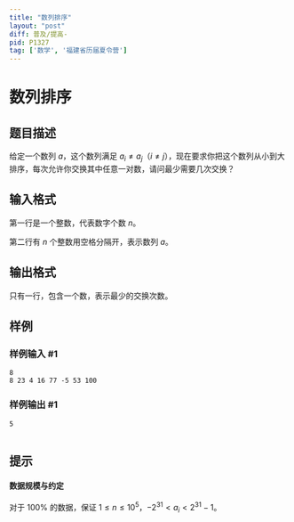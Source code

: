 ```yaml
---
title: "数列排序"
layout: "post"
diff: 普及/提高-
pid: P1327
tag: ['数学', '福建省历届夏令营']
---
```

# 数列排序
## 题目描述

给定一个数列 $a$，这个数列满足 $a_i \not  =a_j$（$i\not=j$），现在要求你把这个数列从小到大排序，每次允许你交换其中任意一对数，请问最少需要几次交换？
## 输入格式

第一行是一个整数，代表数字个数 $n$。

第二行有 $n$ 个整数用空格分隔开，表示数列 $a$。
## 输出格式

只有一行，包含一个数，表示最少的交换次数。


## 样例

### 样例输入 #1
```
8
8 23 4 16 77 -5 53 100

```
### 样例输出 #1
```
5


```
## 提示

#### 数据规模与约定

对于 $100\%$ 的数据，保证 $1\le n\le10^5$，$-2^{31}\lt a_i\lt2^{31}-1$。

